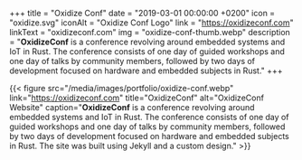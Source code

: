 +++
title = "Oxidize Conf"
date = "2019-03-01 00:00:00 +0200"
icon = "oxidize.svg"
iconAlt = "Oxidize Conf Logo"
link = "https://oxidizeconf.com"
linkText = "oxidizeconf.com"
img = "oxidize-conf-thumb.webp"
description = "**OxidizeConf** is a conference revolving around embedded systems and IoT in Rust. The conference consists of one day of guided workshops and one day of talks by community members, followed by two days of development focused on hardware and embedded subjects in Rust."
+++

{{< figure src="/media/images/portfolio/oxidize-conf.webp" link="https://oxidizeconf.com" title="OxidizeConf" alt="OxidizeConf Website" caption="**OxidizeConf** is a conference revolving around embedded systems and IoT in Rust. The conference consists of one day of guided workshops and one day of talks by community members, followed by two days of development focused on hardware and embedded subjects in Rust. The site was built using Jekyll and a custom design." >}}
